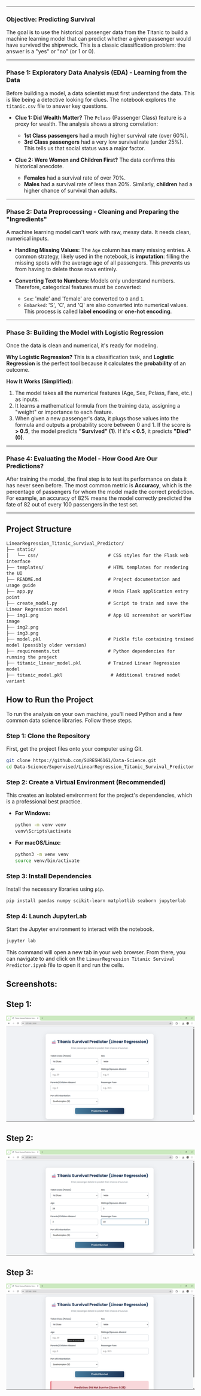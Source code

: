 
-----

### Objective: Predicting Survival 

The goal is to use the historical passenger data from the Titanic to build a machine learning model that can predict whether a given passenger would have survived the shipwreck. This is a classic classification problem: the answer is a "yes" or "no" (or 1 or 0).

-----

### Phase 1: Exploratory Data Analysis (EDA) - Learning from the Data

Before building a model, a data scientist must first understand the data. This is like being a detective looking for clues. The notebook explores the `titanic.csv` file to answer key questions.

  * **Clue 1: Did Wealth Matter?**
    The `Pclass` (Passenger Class) feature is a proxy for wealth. The analysis shows a strong correlation:

      * **1st Class passengers** had a much higher survival rate (over 60%).
      * **3rd Class passengers** had a very low survival rate (under 25%).
        This tells us that social status was a major factor.

  * **Clue 2: Were Women and Children First?**
    The data confirms this historical anecdote.

      * **Females** had a survival rate of over 70%.
      * **Males** had a survival rate of less than 20%.
        Similarly, **children** had a higher chance of survival than adults.

-----

### Phase 2: Data Preprocessing - Cleaning and Preparing the "Ingredients"

A machine learning model can't work with raw, messy data. It needs clean, numerical inputs.

  * **Handling Missing Values:** The `Age` column has many missing entries. A common strategy, likely used in the notebook, is **imputation**: filling the missing spots with the average age of all passengers. This prevents us from having to delete those rows entirely.

  * **Converting Text to Numbers:** Models only understand numbers. Therefore, categorical features must be converted:

      * `Sex`: 'male' and 'female' are converted to `0` and `1`.
      * `Embarked`: 'S', 'C', and 'Q' are also converted into numerical values. This process is called **label encoding** or **one-hot encoding**.

-----

### Phase 3: Building the Model with Logistic Regression

Once the data is clean and numerical, it's ready for modeling.

**Why Logistic Regression?**
This is a classification task, and **Logistic Regression** is the perfect tool because it calculates the **probability** of an outcome.

**How It Works (Simplified):**

1.  The model takes all the numerical features (Age, Sex, Pclass, Fare, etc.) as inputs.
2.  It learns a mathematical formula from the training data, assigning a "weight" or importance to each feature.
3.  When given a new passenger's data, it plugs those values into the formula and outputs a probability score between 0 and 1. If the score is **\> 0.5**, the model predicts **"Survived" (1)**. If it's **\< 0.5**, it predicts **"Died" (0)**.

-----

### Phase 4: Evaluating the Model - How Good Are Our Predictions?

After training the model, the final step is to test its performance on data it has never seen before. The most common metric is **Accuracy**, which is the percentage of passengers for whom the model made the correct prediction. For example, an accuracy of 82% means the model correctly predicted the fate of 82 out of every 100 passengers in the test set.

-----



## Project Structure
```
LinearRegression_Titanic_Survival_Predictor/
├── static/
│   └── css/                          # CSS styles for the Flask web interface
├── templates/                        # HTML templates for rendering the UI
├── README.md                         # Project documentation and usage guide
├── app.py                            # Main Flask application entry point
├── create_model.py                   # Script to train and save the Linear Regression model
├── img1.png                          # App UI screenshot or workflow image
├── img2.png
├── img3.png
├── model.pkl                         # Pickle file containing trained model (possibly older version)
├── requirements.txt                  # Python dependencies for running the project
├── titanic_linear_model.pkl          # Trained Linear Regression model
├── titanic_model.pkl                  # Additional trained model variant
```

## How to Run the Project

To run the analysis on your own machine, you'll need Python and a few common data science libraries. Follow these steps.

### Step 1: Clone the Repository

First, get the project files onto your computer using Git.

```bash
git clone https://github.com/SURESH6161/Data-Science.git
cd Data-Science/Supervised/LinearRegression_Titanic_Survival_Predictor
```

### Step 2: Create a Virtual Environment (Recommended)

This creates an isolated environment for the project's dependencies, which is a professional best practice.

  * **For Windows:**
    ```bash
    python -m venv venv
    venv\Scripts\activate
    ```
  * **For macOS/Linux:**
    ```bash
    python3 -m venv venv
    source venv/bin/activate
    ```

### Step 3: Install Dependencies

Install the necessary libraries using `pip`.

```bash
pip install pandas numpy scikit-learn matplotlib seaborn jupyterlab
```

### Step 4: Launch JupyterLab

Start the Jupyter environment to interact with the notebook.

```bash
jupyter lab
```

This command will open a new tab in your web browser. From there, you can navigate to and click on the `LinearRegression Titanic Survival Predictor.ipynb` file to open it and run the cells.

## Screenshots:

## Step 1:
![General interface](img1.png)
## Step 2:
![Filling in the details](img2.png)
## Step 3:
![Final predicted result](img3.png)